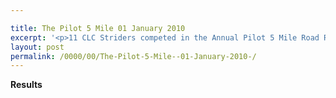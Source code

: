 ```yaml
---

title: The Pilot 5 Mile 01 January 2010
excerpt: '<p>11 CLC Striders competed in the Annual Pilot 5 Mile Road Race held on 1st January 2010. It was great to see such fantastic determination shown by all - you make me very proud, Brendan Ward (Club Chairman). Pilot 5 Mile 01 January 2010 Photos Report Results</p>'
layout: post
permalink: /0000/00/The-Pilot-5-Mile--01-January-2010-/
---
```

**Results**
